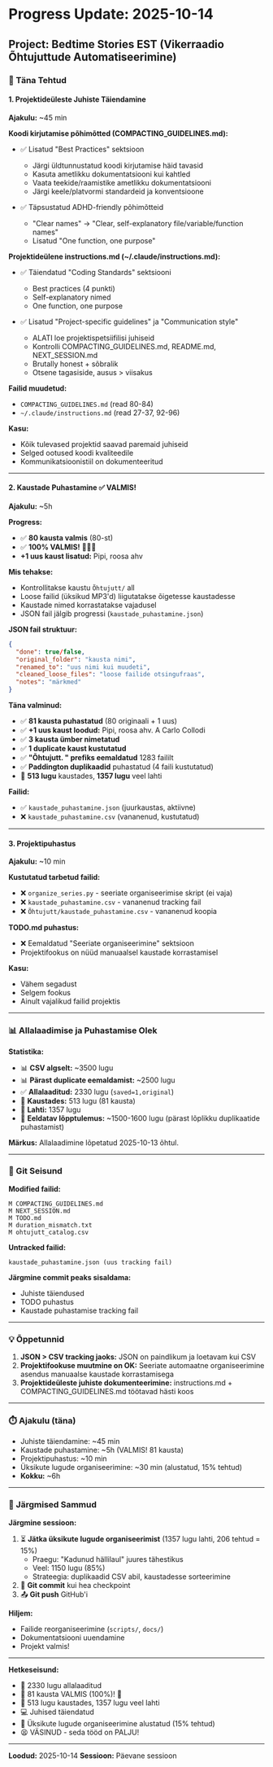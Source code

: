 # Progress Update: 2025-10-14

## Project: Bedtime Stories EST (Vikerraadio Õhtujuttude Automatiseerimine)

### 🎯 Täna Tehtud

#### 1. Projektideüleste Juhiste Täiendamine
**Ajakulu:** ~45 min

**Koodi kirjutamise põhimõtted (COMPACTING_GUIDELINES.md):**
- ✅ Lisatud "Best Practices" sektsioon
  - Järgi üldtunnustatud koodi kirjutamise häid tavasid
  - Kasuta ametlikku dokumentatsiooni kui kahtled
  - Vaata teekide/raamistike ametlikku dokumentatsiooni
  - Järgi keele/platvormi standardeid ja konventsioone

- ✅ Täpsustatud ADHD-friendly põhimõtteid
  - "Clear names" → "Clear, self-explanatory file/variable/function names"
  - Lisatud "One function, one purpose"

**Projektideülene instructions.md (~/.claude/instructions.md):**
- ✅ Täiendatud "Coding Standards" sektsiooni
  - Best practices (4 punkti)
  - Self-explanatory nimed
  - One function, one purpose

- ✅ Lisatud "Project-specific guidelines" ja "Communication style"
  - ALATI loe projektispetsiifilisi juhiseid
  - Kontrolli COMPACTING_GUIDELINES.md, README.md, NEXT_SESSION.md
  - Brutally honest + sõbralik
  - Otsene tagasiside, ausus > viisakus

**Failid muudetud:**
- `COMPACTING_GUIDELINES.md` (read 80-84)
- `~/.claude/instructions.md` (read 27-37, 92-96)

**Kasu:**
- Kõik tulevased projektid saavad paremaid juhiseid
- Selged ootused koodi kvaliteedile
- Kommunikatsioonistiil on dokumenteeritud

---

#### 2. Kaustade Puhastamine ✅ VALMIS!
**Ajakulu:** ~5h

**Progress:**
- ✅ **80 kausta valmis** (80-st)
- ✅ **100% VALMIS!** 🎉🎉🎉
- **+1 uus kaust lisatud:** Pipi, roosa ahv

**Mis tehakse:**
- Kontrollitakse kaustu `Õhtujutt/` all
- Loose failid (üksikud MP3'd) liigutatakse õigetesse kaustadesse
- Kaustade nimed korrastatakse vajadusel
- JSON fail jälgib progressi (`kaustade_puhastamine.json`)

**JSON fail struktuur:**
```json
{
  "done": true/false,
  "original_folder": "kausta nimi",
  "renamed_to": "uus nimi kui muudeti",
  "cleaned_loose_files": "loose failide otsingufraas",
  "notes": "märkmed"
}
```

**Täna valminud:**
- ✅ **81 kausta puhastatud** (80 originaali + 1 uus)
- ✅ **+1 uus kaust loodud:** Pipi, roosa ahv. A Carlo Collodi
- ✅ **3 kausta ümber nimetatud**
- ✅ **1 duplicate kaust kustutatud**
- ✅ **"Õhtujutt. " prefiks eemaldatud** 1283 faililt
- ✅ **Paddington duplikaadid** puhastatud (4 faili kustutatud)
- 📁 **513 lugu** kaustades, **1357 lugu** veel lahti

**Failid:**
- ✅ `kaustade_puhastamine.json` (juurkaustas, aktiivne)
- ❌ `kaustade_puhastamine.csv` (vananenud, kustutatud)

---

#### 3. Projektipuhastus
**Ajakulu:** ~10 min

**Kustutatud tarbetud failid:**
- ❌ `organize_series.py` - seeriate organiseerimise skript (ei vaja)
- ❌ `kaustade_puhastamine.csv` - vananenud tracking fail
- ❌ `Õhtujutt/kaustade_puhastamine.csv` - vananenud koopia

**TODO.md puhastus:**
- ❌ Eemaldatud "Seeriate organiseerimine" sektsioon
- Projektifookus on nüüd manuaalsel kaustade korrastamisel

**Kasu:**
- Vähem segadust
- Selgem fookus
- Ainult vajalikud failid projektis

---

### 📊 Allalaadimise ja Puhastamise Olek

**Statistika:**
- 📊 **CSV algselt:** ~3500 lugu
- 📊 **Pärast duplicate eemaldamist:** ~2500 lugu
- ✅ **Allalaaditud:** 2330 lugu (`saved=1,original`)
- 📁 **Kaustades:** 513 lugu (81 kausta)
- 📁 **Lahti:** 1357 lugu
- 🎯 **Eeldatav lõpptulemus:** ~1500-1600 lugu (pärast lõplikku duplikaatide puhastamist)

**Märkus:** Allalaadimine lõpetatud 2025-10-13 õhtul.

---

### 📁 Git Seisund

**Modified failid:**
```
M COMPACTING_GUIDELINES.md
M NEXT_SESSION.md
M TODO.md
M duration_mismatch.txt
M ohtujutt_catalog.csv
```

**Untracked failid:**
```
kaustade_puhastamine.json (uus tracking fail)
```

**Järgmine commit peaks sisaldama:**
- Juhiste täiendused
- TODO puhastus
- Kaustade puhastamise tracking fail

---

### 💡 Õppetunnid

1. **JSON > CSV tracking jaoks:** JSON on paindlikum ja loetavam kui CSV
2. **Projektifookuse muutmine on OK:** Seeriate automaatne organiseerimine asendus manuaalse kaustade korrastamisega
3. **Projektideüleste juhiste dokumenteerimine:** instructions.md + COMPACTING_GUIDELINES.md töötavad hästi koos

---

### ⏱️ Ajakulu (täna)

- Juhiste täiendamine: ~45 min
- Kaustade puhastamine: ~5h (VALMIS! 81 kausta)
- Projektipuhastus: ~10 min
- Üksikute lugude organiseerimine: ~30 min (alustatud, 15% tehtud)
- **Kokku:** ~6h

---

### 🎯 Järgmised Sammud

**Järgmine sessioon:**
1. ⏳ **Jätka üksikute lugude organiseerimist** (1357 lugu lahti, 206 tehtud = 15%)
   - Praegu: "Kadunud hällilaul" juures tähestikus
   - Veel: 1150 lugu (85%)
   - Strateegia: duplikaadid CSV abil, kaustadesse sorteerimine
2. 📝 **Git commit** kui hea checkpoint
3. 📤 **Git push** GitHub'i

**Hiljem:**
- Failide reorganiseerimine (`scripts/`, `docs/`)
- Dokumentatsiooni uuendamine
- Projekt valmis!

---

**Hetkeseisund:**
- 🎵 2330 lugu allalaaditud
- 📂 81 kausta VALMIS (100%)! 🎉
- 📁 513 lugu kaustades, 1357 lugu veel lahti
- 💻 Juhised täiendatud
- 🔨 Üksikute lugude organiseerimine alustatud (15% tehtud)
- 😫 VÄSINUD - seda tööd on PALJU!

---

**Loodud:** 2025-10-14
**Sessioon:** Päevane sessioon
